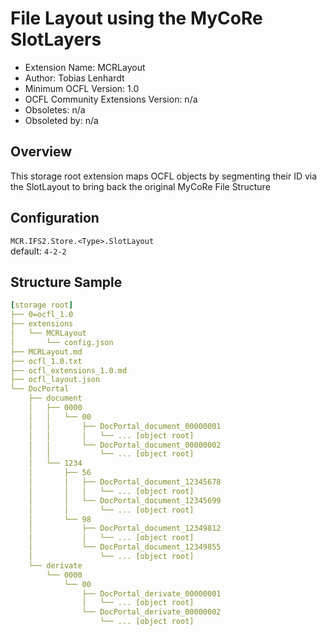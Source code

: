 # File Layout using the MyCoRe SlotLayers
-  Extension Name: MCRLayout
-  Author: Tobias Lenhardt
-  Minimum OCFL Version: 1.0
-  OCFL Community Extensions Version: n/a
-  Obsoletes: n/a
-  Obsoleted by: n/a

## Overview

This storage root extension maps OCFL objects by segmenting their ID via the SlotLayout to bring back the original MyCoRe File Structure

## Configuration

`MCR.IFS2.Store.<Type>.SlotLayout`\
default: `4-2-2`

## Structure Sample

```yaml
[storage root]
├── 0=ocfl_1.0
├── extensions
│   └── MCRLayout
│       └── config.json
├── MCRLayout.md
├── ocfl_1.0.txt
├── ocfl_extensions_1.0.md
├── ocfl_layout.json
└── DocPortal
    ├── document
    │   ├── 0000
    │   │   └── 00
    │   │       ├── DocPortal_document_00000001
    │   │       │   └── ... [object root]
    │   │       └── DocPortal_document_00000002
    │   │           └── ... [object root]
    │   └── 1234
    │       ├── 56
    │       │   ├── DocPortal_document_12345678
    │       │   │   └── ... [object root]
    │       │   └── DocPortal_document_12345699
    │       │       └── ... [object root]
    │       └── 98
    │           ├── DocPortal_document_12349812
    │           │   └── ... [object root]
    │           └── DocPortal_document_12349855
    │               └── ... [object root]
    └── derivate
        └── 0000
            └── 00
                ├── DocPortal_derivate_00000001
                │   └── ... [object root]
                └── DocPortal_derivate_00000002
                    └── ... [object root]
```